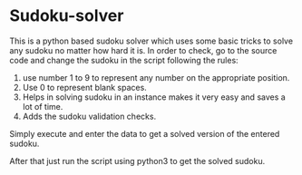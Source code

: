 # Sudoku-solver
This is a python based sudoku solver which uses some basic tricks to solve any sudoku no matter how hard it is.
In order to check, go to the source code and change the sudoku in the script following the rules:
1. use number 1 to 9 to represent any number on the appropriate position.
2. Use 0 to represent blank spaces.
3. Helps in solving sudoku in an instance makes it very easy and saves a lot of time.
4. Adds the sudoku validation checks.

Simply execute and enter the data to get a solved version of the entered sudoku.

After that just run the script using python3 to get the solved sudoku.

